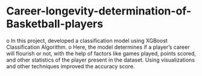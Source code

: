 # Career-longevity-determination-of-Basketball-players
o In this project, developed a classification model using XGBoost Classification Algorithm.
o Here, the model determines if a player’s career will flourish or not, with the help of factors like games played, points scored, and other statistics of the player present in the dataset.
Using visualizations and other techniques improved the accuracy score.
